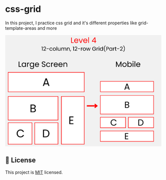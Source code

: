 # css-grid
In this project, I practice css grid and it's different properties like grid-template-areas and more

<img src="./assets/level-four.png" />

## 📝 License <a name="license"></a>

This project is [MIT](./LICENSE) licensed.
